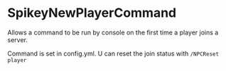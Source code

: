 # SpikeyNewPlayerCommand

Allows a command to be run by console on the first time a player joins a server.

Command is set in config.yml. U can reset the join status with `/NPCReset player`
